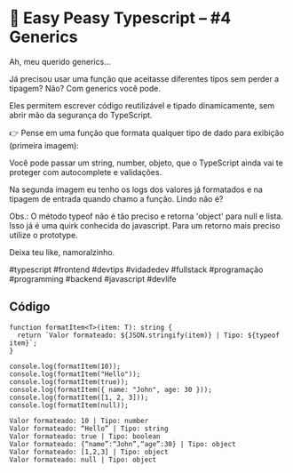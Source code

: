 # 🧠 Easy Peasy Typescript – #4 Generics

Ah, meu querido generics...

Já precisou usar uma função que aceitasse diferentes tipos sem perder a tipagem? Não? Com generics você pode.

Eles permitem escrever código reutilizável e tipado dinamicamente, sem abrir mão da segurança do TypeScript.

👉 Pense em uma função que formata qualquer tipo de dado para exibição (primeira imagem):

Você pode passar um string, number, objeto, que o TypeScript ainda vai te proteger com autocomplete e validações.

Na segunda imagem eu tenho os logs dos valores já formatados e na tipagem de entrada quando chamo a função. Lindo não é? 

Obs.: O método typeof não é tão preciso e retorna 'object' para null e lista. Isso já é uma quirk conhecida do javascript. Para um retorno mais preciso utilize o prototype.

Deixa teu like, namoralzinho.

#typescript #frontend #devtips #vidadedev #fullstack #programação #programming #backend #javascript #devlife

## Código

```
function formatItem<T>(item: T): string {
  return `Valor formateado: ${JSON.stringify(item)} | Tipo: ${typeof item}`;
}

console.log(formatItem(10));
console.log(formatItem("Hello"));
console.log(formatItem(true));
console.log(formatItem({ name: "John", age: 30 }));
console.log(formatItem([1, 2, 3]));
console.log(formatItem(null));

Valor formateado: 10 | Tipo: number
Valor formateado: “Hello” | Tipo: string
Valor formateado: true | Tipo: boolean
Valor formateado: {“name”:“John”,“age”:30} | Tipo: object
Valor formateado: [1,2,3] | Tipo: object
Valor formateado: null | Tipo: object
```